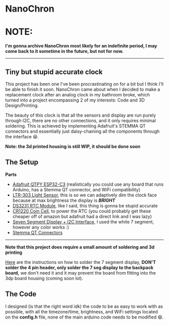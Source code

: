 # NanoChron



# NOTE:

**I'm gonna archive NanoChron most likely for an indefinite period, I may come back to it sometime in the future, but not for now.**

---
## Tiny but stupid accurate clock

This project has been one I've been procrastinating on for a bit but I think I'll be able to finish it soon. NanoChron came about when I decided to make a replacement clock after an analog clock in my bathroom broke, which turned into a project encompassing 2 of my interests: Code and 3D Design/Printing.

The beauty of this clock is that all the sensors and display are run purely through I2C, there are no other connections, and it only requires minimal soldering. This is achieved by implementing Adafruit's STEMMA QT connectors and essentially just daisy-chaining all the components through the interface 😆.

**Note: the 3d printed housing is still WIP, it should be done soon**

The Setup
---

**Parts**
+ [Adafruit QTPY ESP32-C3](https://www.adafruit.com/product/5405 "Store Link") (realistically you could use any board that runs Arduino, has a Stemma QT connector, and WiFi compatibility)
+ [LTR-303 Light Sensor](https://www.adafruit.com/product/5610), this is so we can adaptively dim the clock face because at max brightness the display is ***BRIGHT***
+ [DS3231 RTC Module](https://www.adafruit.com/product/5188), like I said, this thing is gonna be stupid accurate
+ [CR1220 Coin Cell](https://www.adafruit.com/product/380), to power the RTC (you could probably get these cheaper off of amazon but adafruit had a direct link and I was lazy)
+ [Seven Segment Display + I2C Interface](https://www.adafruit.com/product/1002), I used the white 7 segment, however any color works :)
+ [Stemma QT Connectors](https://www.adafruit.com/product/4399)

---
**Note that this project does require a small amount of soldering and 3d printing**

[Here](https://learn.adafruit.com/adafruit-led-backpack/0-dot-56-seven-segment-backpack-assembly "Instructions") are the instructions on how to solder the 7 segment display, **DON'T solder the 4 pin header, only solder the 7 seg display to the backpack board,** we don't need it and it may prevent the board from fitting into the 3dp board housing (coming soon lol).

The Code
---

I designed (is that the right word idk) the code to be as easy to work with as possible, with all the timezone/time, brightness, and WiFi settings located on the **config.h** file, none of the main arduino code needs to be modified 😄.
